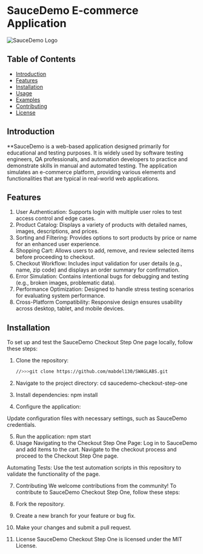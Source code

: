 # SauceDemo E-commerce Application
![SauceDemo Logo](https://www.saucedemo.com/v1/img/Login_Bot_graphic.png)

## Table of Contents

- [Introduction](#introduction)
- [Features](#features)
- [Installation](#installation)
- [Usage](#usage)
- [Examples](#examples)
- [Contributing](#contributing)
- [License](#license)

## Introduction

**SauceDemo is a web-based application designed primarily for educational and testing purposes. It is widely used by software testing engineers, QA professionals, and automation developers to practice and demonstrate skills in manual and automated testing. The application simulates an e-commerce platform, providing various elements and functionalities that are typical in real-world web applications.

## Features 

1. User Authentication: Supports login with multiple user roles to test access control and edge cases.
2. Product Catalog: Displays a variety of products with detailed names, images, descriptions, and prices.
3. Sorting and Filtering: Provides options to sort products by price or name for an enhanced user experience.
4. Shopping Cart: Allows users to add, remove, and review selected items before proceeding to checkout.
5. Checkout Workflow: Includes input validation for user details (e.g., name, zip code) and displays an order summary for confirmation.
6. Error Simulation: Contains intentional bugs for debugging and testing (e.g., broken images, problematic data).
7. Performance Optimization: Designed to handle stress testing scenarios for evaluating system performance.
8. Cross-Platform Compatibility: Responsive design ensures usability across desktop, tablet, and mobile devices.
 

## Installation

To set up and test the SauceDemo Checkout Step One page locally, follow these steps:

1. Clone the repository:

   ```bash
   //>>>git clone https://github.com/mabdel130/SWAGLABS.git
2. Navigate to the project directory: cd saucedemo-checkout-step-one
3. Install dependencies: npm install

4. Configure the application:

Update configuration files with necessary settings, such as SauceDemo credentials.

5. Run the application: npm start
6. Usage
   Navigating to the Checkout Step One Page:
   Log in to SauceDemo and add items to the cart. Navigate to the checkout process and proceed to the Checkout Step One page.

Automating Tests:
Use the test automation scripts in this repository to validate the functionality of the page.

7. Contributing
   We welcome contributions from the community! To contribute to SauceDemo Checkout Step One, follow these steps:

1. Fork the repository.
2. Create a new branch for your feature or bug fix.
3. Make your changes and submit a pull request.
 8. License
    SauceDemo Checkout Step One is licensed under the MIT License.

